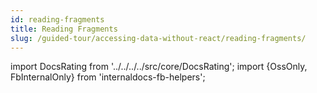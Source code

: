```yaml
---
id: reading-fragments
title: Reading Fragments
slug: /guided-tour/accessing-data-without-react/reading-fragments/
---
```


import DocsRating from '../../../../src/core/DocsRating';
import {OssOnly, FbInternalOnly} from 'internaldocs-fb-helpers';



<DocsRating />
